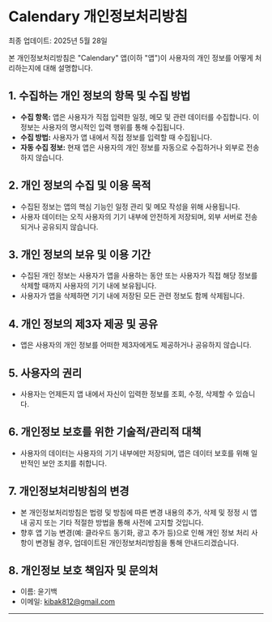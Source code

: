 # Calendary 개인정보처리방침

최종 업데이트: 2025년 5월 28일

본 개인정보처리방침은 "Calendary" 앱(이하 "앱")이 사용자의 개인 정보를 어떻게 처리하는지에 대해 설명합니다.

## 1. 수집하는 개인 정보의 항목 및 수집 방법

- **수집 항목:** 앱은 사용자가 직접 입력한 일정, 메모 및 관련 데이터를 수집합니다. 이 정보는 사용자의 명시적인 입력 행위를 통해 수집됩니다.
- **수집 방법:** 사용자가 앱 내에서 직접 정보를 입력할 때 수집됩니다.
- **자동 수집 정보:** 현재 앱은 사용자의 개인 정보를 자동으로 수집하거나 외부로 전송하지 않습니다.

## 2. 개인 정보의 수집 및 이용 목적

- 수집된 정보는 앱의 핵심 기능인 일정 관리 및 메모 작성을 위해 사용됩니다.
- 사용자 데이터는 오직 사용자의 기기 내부에 안전하게 저장되며, 외부 서버로 전송되거나 공유되지 않습니다.

## 3. 개인 정보의 보유 및 이용 기간

- 수집된 개인 정보는 사용자가 앱을 사용하는 동안 또는 사용자가 직접 해당 정보를 삭제할 때까지 사용자의 기기 내에 보유됩니다.
- 사용자가 앱을 삭제하면 기기 내에 저장된 모든 관련 정보도 함께 삭제됩니다.

## 4. 개인 정보의 제3자 제공 및 공유

- 앱은 사용자의 개인 정보를 어떠한 제3자에게도 제공하거나 공유하지 않습니다.

## 5. 사용자의 권리

- 사용자는 언제든지 앱 내에서 자신이 입력한 정보를 조회, 수정, 삭제할 수 있습니다.

## 6. 개인정보 보호를 위한 기술적/관리적 대책

- 사용자의 데이터는 사용자의 기기 내부에만 저장되며, 앱은 데이터 보호를 위해 일반적인 보안 조치를 취합니다.

## 7. 개인정보처리방침의 변경

- 본 개인정보처리방침은 법령 및 방침에 따른 변경 내용의 추가, 삭제 및 정정 시 앱 내 공지 또는 기타 적절한 방법을 통해 사전에 고지할 것입니다.
- 향후 앱 기능 변경(예: 클라우드 동기화, 광고 추가 등)으로 인해 개인 정보 처리 사항이 변경될 경우, 업데이트된 개인정보처리방침을 통해 안내드리겠습니다.

## 8. 개인정보 보호 책임자 및 문의처

- 이름: 윤기백
- 이메일: kibak812@gmail.com

---
